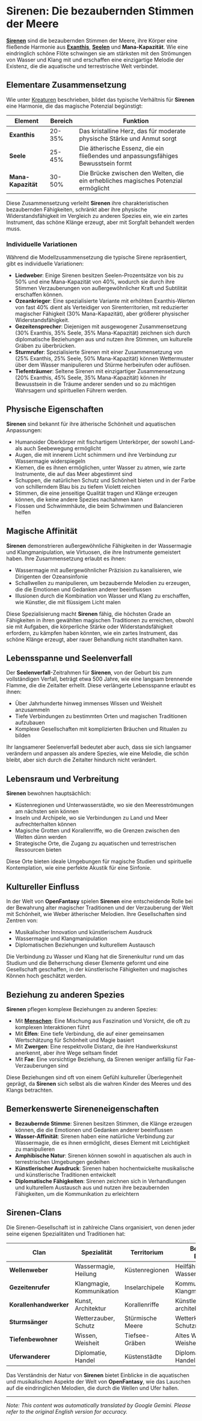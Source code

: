 # **Sirenen**: Die bezaubernden Stimmen der Meere

[**Sirenen**](/codex/Creatures/Sirens.md) sind die bezaubernden Stimmen der Meere, ihre Körper eine fließende Harmonie aus [**Exanthis**](/codex/Basic/Exanthis.md), [**Seelen**](/codex/Basic/Soul.md) und **Mana-Kapazität**. Wie eine eindringlich schöne Flöte schwingen sie am stärksten mit den Strömungen von Wasser und Klang mit und erschaffen eine einzigartige Melodie der Existenz, die die aquatische und terrestrische Welt verbindet.

## Elementare Zusammensetzung

Wie unter [Kreaturen](/codex/Creatures/Creatures.md) beschrieben, bildet das typische Verhältnis für **Sirenen** eine Harmonie, die das magische Potenzial begünstigt:

| Element | Bereich | Funktion |
|---------|------------|----------|
| **Exanthis** | 20-35% | Das kristalline Herz, das für moderate physische Stärke und Anmut sorgt |
| **Seele** | 25-45% | Die ätherische Essenz, die ein fließendes und anpassungsfähiges Bewusstsein formt |
| **Mana-Kapazität** | 30-50% | Die Brücke zwischen den Welten, die ein erhebliches magisches Potenzial ermöglicht |

Diese Zusammensetzung verleiht **Sirenen** ihre charakteristischen bezaubernden Fähigkeiten, schränkt aber ihre physische Widerstandsfähigkeit im Vergleich zu anderen Spezies ein, wie ein zartes Instrument, das schöne Klänge erzeugt, aber mit Sorgfalt behandelt werden muss.

### Individuelle Variationen

Während die Modellzusammensetzung die typische Sirene repräsentiert, gibt es individuelle Variationen:

- **Liedweber**: Einige Sirenen besitzen Seelen-Prozentsätze von bis zu 50% und eine Mana-Kapazität von 40%, wodurch sie durch ihre Stimmen Verzauberungen von außergewöhnlicher Kraft und Subtilität erschaffen können.
- **Ozeankrieger**: Eine spezialisierte Variante mit erhöhten Exanthis-Werten von fast 40% dient als Verteidiger von Sirenterritorien, mit reduzierter magischer Fähigkeit (30% Mana-Kapazität), aber größerer physischer Widerstandsfähigkeit.
- **Gezeitensprecher**: Diejenigen mit ausgewogener Zusammensetzung (30% Exanthis, 35% Seele, 35% Mana-Kapazität) zeichnen sich durch diplomatische Beziehungen aus und nutzen ihre Stimmen, um kulturelle Gräben zu überbrücken.
- **Sturmrufer**: Spezialisierte Sirenen mit einer Zusammensetzung von (25% Exanthis, 25% Seele, 50% Mana-Kapazität) können Wettermuster über dem Wasser manipulieren und Stürme herbeirufen oder auflösen.
- **Tiefenträumer**: Seltene Sirenen mit einzigartiger Zusammensetzung (20% Exanthis, 45% Seele, 35% Mana-Kapazität) können ihr Bewusstsein in die Träume anderer senden und so zu mächtigen Wahrsagern und spirituellen Führern werden.

## Physische Eigenschaften

**Sirenen** sind bekannt für ihre ätherische Schönheit und aquatischen Anpassungen:
- Humanoider Oberkörper mit fischartigem Unterkörper, der sowohl Land- als auch Seebewegung ermöglicht
- Augen, die mit innerem Licht schimmern und ihre Verbindung zur Wassermagie widerspiegeln
- Kiemen, die es ihnen ermöglichen, unter Wasser zu atmen, wie zarte Instrumente, die auf das Meer abgestimmt sind
- Schuppen, die natürlichen Schutz und Schönheit bieten und in der Farbe von schillerndem Blau bis zu tiefem Violett reichen
- Stimmen, die eine jenseitige Qualität tragen und Klänge erzeugen können, die keine andere Spezies nachahmen kann
- Flossen und Schwimmhäute, die beim Schwimmen und Balancieren helfen

## Magische Affinität

**Sirenen** demonstrieren außergewöhnliche Fähigkeiten in der Wassermagie und Klangmanipulation, wie Virtuosen, die ihre Instrumente gemeistert haben. Ihre Zusammensetzung erlaubt es ihnen:
- Wassermagie mit außergewöhnlicher Präzision zu kanalisieren, wie Dirigenten der Ozeansinfonie
- Schallwellen zu manipulieren, um bezaubernde Melodien zu erzeugen, die die Emotionen und Gedanken anderer beeinflussen
- Illusionen durch die Kombination von Wasser und Klang zu erschaffen, wie Künstler, die mit flüssigem Licht malen

Diese Spezialisierung macht **Sirenen** fähig, die höchsten Grade an Fähigkeiten in ihren gewählten magischen Traditionen zu erreichen, obwohl sie mit Aufgaben, die körperliche Stärke oder Widerstandsfähigkeit erfordern, zu kämpfen haben könnten, wie ein zartes Instrument, das schöne Klänge erzeugt, aber rauer Behandlung nicht standhalten kann.

## Lebensspanne und Seelenverfall

Der **Seelenverfall**-Zeitrahmen für **Sirenen**, von der Geburt bis zum vollständigen Verfall, beträgt etwa 500 Jahre, wie eine langsam brennende Flamme, die die Zeitalter erhellt. Diese verlängerte Lebensspanne erlaubt es ihnen:
- Über Jahrhunderte hinweg immenses Wissen und Weisheit anzusammeln
- Tiefe Verbindungen zu bestimmten Orten und magischen Traditionen aufzubauen
- Komplexe Gesellschaften mit komplizierten Bräuchen und Ritualen zu bilden

Ihr langsamerer Seelenverfall bedeutet aber auch, dass sie sich langsamer verändern und anpassen als andere Spezies, wie eine Melodie, die schön bleibt, aber sich durch die Zeitalter hindurch nicht verändert.

## Lebensraum und Verbreitung

**Sirenen** bewohnen hauptsächlich:
- Küstenregionen und Unterwasserstädte, wo sie den Meeresströmungen am nächsten sein können
- Inseln und Archipele, wo sie Verbindungen zu Land und Meer aufrechterhalten können
- Magische Grotten und Korallenriffe, wo die Grenzen zwischen den Welten dünn werden
- Strategische Orte, die Zugang zu aquatischen und terrestrischen Ressourcen bieten

Diese Orte bieten ideale Umgebungen für magische Studien und spirituelle Kontemplation, wie eine perfekte Akustik für eine Sinfonie.

## Kultureller Einfluss

In der Welt von **OpenFantasy** spielen **Sirenen** eine entscheidende Rolle bei der Bewahrung alter magischer Traditionen und der Verzauberung der Welt mit Schönheit, wie Weber ätherischer Melodien. Ihre Gesellschaften sind Zentren von:
- Musikalischer Innovation und künstlerischem Ausdruck
- Wassermagie und Klangmanipulation
- Diplomatischen Beziehungen und kulturellem Austausch

Die Verbindung zu Wasser und Klang hat die Sirenenkultur rund um das Studium und die Beherrschung dieser Elemente geformt und eine Gesellschaft geschaffen, in der künstlerische Fähigkeiten und magisches Können hoch geschätzt werden.

## Beziehung zu anderen Spezies

**Sirenen** pflegen komplexe Beziehungen zu anderen Spezies:
- Mit [**Menschen**](/codex/Creatures/Human.md): Eine Mischung aus Faszination und Vorsicht, die oft zu komplexen Interaktionen führt
- Mit **Elfen**: Eine tiefe Verbindung, die auf einer gemeinsamen Wertschätzung für Schönheit und Magie basiert
- Mit **Zwergen**: Eine respektvolle Distanz, die ihre Handwerkskunst anerkennt, aber ihre Wege seltsam findet
- Mit **Fae**: Eine vorsichtige Beziehung, da Sirenen weniger anfällig für Fae-Verzauberungen sind

Diese Beziehungen sind oft von einem Gefühl kultureller Überlegenheit geprägt, da **Sirenen** sich selbst als die wahren Kinder des Meeres und des Klangs betrachten.

## Bemerkenswerte Sireneneigenschaften

- **Bezaubernde Stimme**: Sirenen besitzen Stimmen, die Klänge erzeugen können, die die Emotionen und Gedanken anderer beeinflussen
- **Wasser-Affinität**: Sirenen haben eine natürliche Verbindung zur Wassermagie, die es ihnen ermöglicht, dieses Element mit Leichtigkeit zu manipulieren
- **Amphibische Natur**: Sirenen können sowohl in aquatischen als auch in terrestrischen Umgebungen gedeihen
- **Künstlerischer Ausdruck**: Sirenen haben hochentwickelte musikalische und künstlerische Traditionen entwickelt
- **Diplomatische Fähigkeiten**: Sirenen zeichnen sich in Verhandlungen und kulturellem Austausch aus und nutzen ihre bezaubernden Fähigkeiten, um die Kommunikation zu erleichtern

## Sirenen-Clans

Die Sirenen-Gesellschaft ist in zahlreiche Clans organisiert, von denen jeder seine eigenen Spezialitäten und Traditionen hat:

| Clan | Spezialität | Territorium | Bemerkenswerte Eigenschaften |
|---------|---------------|---------|-------------------|
| **Wellenweber** | Wassermagie, Heilung | Küstenregionen | Heilfähigkeiten, Wassermanipulation |
| **Gezeitenrufer** | Klangmagie, Kommunikation | Inselarchipele | Kommunikationsfähigkeiten, Klangmanipulation |
| **Korallenhandwerker** | Kunst, Architektur | Korallenriffe | Künstlerische Fähigkeiten, architektonische Innovation |
| **Sturmsänger** | Wetterzauber, Schutz | Stürmische Meere | Wetterkontrolle, Schutzmagie |
| **Tiefenbewohner** | Wissen, Weisheit | Tiefsee-Gräben | Altes Wissen, Weisheitstraditionen |
| **Uferwanderer** | Diplomatie, Handel | Küstenstädte | Diplomatische Fähigkeiten, Handelsexpertise |

Das Verständnis der Natur von **Sirenen** bietet Einblicke in die aquatischen und musikalischen Aspekte der Welt von **OpenFantasy**, wie das Lauschen auf die eindringlichen Melodien, die durch die Wellen und Ufer hallen.


---
_Note: This content was automatically translated by Google Gemini. Please refer to the original English version for accuracy._
